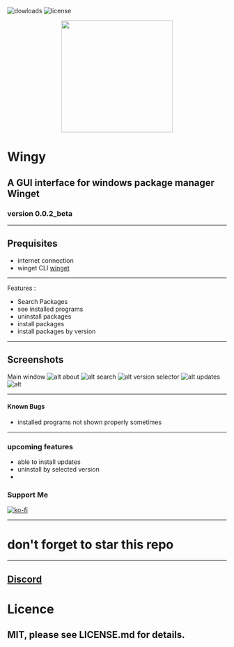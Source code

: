 ![dowloads](https://img.shields.io/github/downloads/stellarNuke/wingy/total?style=for-the-badge) 
![license](https://img.shields.io/github/license/stellarNuke/wingy?style=for-the-badge) 


<p align="center">
  <img height="256" width="256" src="https://i.imgur.com/TyyL0MG.png">
</p>

# Wingy
## A GUI interface for windows package manager Winget



### version 0.0.2_beta

---
## Prequisites
- internet connection 
- winget CLI [winget](https://github.com/microsoft/winget-cli)
---
Features :

- Search Packages
- see installed programs
- uninstall packages
- install packages
- install packages by version

---
## Screenshots
Main window
![alt](https://imgur.com/mGPBigt.png)
about
![alt](https://imgur.com/ZYNKcxA.png)
search
![alt](https://imgur.com/bFDgE7D.png)
version selector
![alt](https://imgur.com/zurx2dF.png)
updates
![alt](https://imgur.com/F54PJow.png)

---
#### Known Bugs

- installed programs not shown properly sometimes
---
### upcoming features
- able to install updates 
- uninstall by selected version 
- 

### Support Me

[![ko-fi](https://ko-fi.com/img/githubbutton_sm.svg)](https://ko-fi.com/T6T04YCPZ)

---
# don't forget to star this repo
---

## [Discord](https://discord.gg/x4PjEwmWSY)


# Licence

## MIT, please see LICENSE.md for details.
